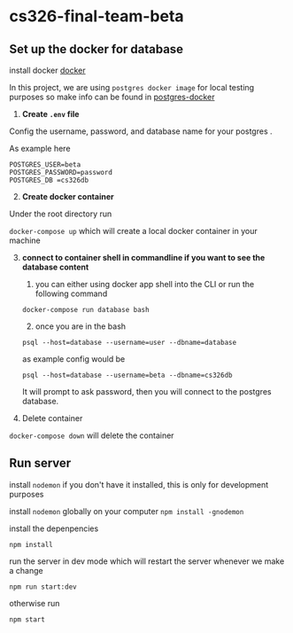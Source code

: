 # cs326-final-team-beta

## Set up the docker for database

install docker [docker](https://docs.docker.com/get-docker/)

In this project, we are using `postgres docker image` for local testing purposes so make
info can be found in [postgres-docker](https://hub.docker.com/_/postgres)

1.  **Create `.env` file**

Config the username, password, and database name for your postgres .

As example here

```
POSTGRES_USER=beta
POSTGRES_PASSWORD=password
POSTGRES_DB =cs326db
```

2. **Create docker container**

Under the root directory run

`docker-compose up` which will create a local docker container in your machine

3. **connect to container shell in commandline if you want to see the database content**

   1. you can either using docker app shell into the CLI or run the following command

   `docker-compose run database bash`

   2. once you are in the bash

   `psql --host=database --username=user --dbname=database`

   as example config would be

   `psql --host=database --username=beta --dbname=cs326db`

   It will prompt to ask password, then you will connect to the postgres database.

4. Delete container

`docker-compose down` will delete the container

## Run server

install `nodemon` if you don't have it installed, this is only for development purposes

install `nodemon` globally on your computer
`npm install -gnodemon`

install the depenpencies

`npm install`

run the server in dev mode which will restart the server whenever we make a change

`npm run start:dev`

otherwise run

`npm start`

